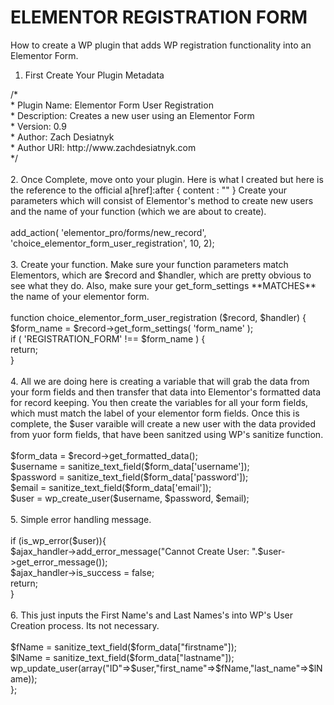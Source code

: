 # ELEMENTOR REGISTRATION FORM
How to create a WP plugin that adds WP registration functionality into an Elementor Form.

1. First Create Your Plugin Metadata <br>

<?php<br> 
/*<br>
 * Plugin Name: Elementor Form User Registration<br>
 * Description: Creates a new user using an Elementor Form<br>
 * Version: 0.9<br>
 * Author: Zach Desiatnyk<br>
 * Author URI: http://www.zachdesiatnyk.com<br>
 */ <br><br>
 
2. Once Complete, move onto your plugin. Here is what I created but here is the reference to the official a[href]:after { content : "" } Create your parameters which will consist of Elementor's method to create new users and the name of your function (which we are about to create). <br><br>

add_action( 'elementor_pro/forms/new_record', 'choice_elementor_form_user_registration', 10, 2);<br><br>

3. Create your function. Make sure your function parameters match Elementors, which are $record and $handler, which are pretty obvious to see what they do. Also, make sure your get_form_settings **MATCHES** the name of your elementor form.<br><br>

function choice_elementor_form_user_registration ($record, $handler) {<br>
    $form_name = $record->get_form_settings( 'form_name' );<br>

    if ( 'REGISTRATION_FORM' !== $form_name ) {<br>
        return;<br>
    }<br><br>
    
4. All we are doing here is creating a variable that will grab the data from your form fields and then transfer that data into Elementor's formatted data for record keeping. You then create the variables for all your form fields, which must match the label of your elementor form fields. Once this is complete, the $user varaible will create a new user with the data provided from yuor form fields, that have been sanitzed using WP's sanitize function.<br><br>

    $form_data = $record->get_formatted_data();<br>
     $username = sanitize_text_field($form_data['username']);<br>
    $password = sanitize_text_field($form_data['password']);<br>
    $email = sanitize_text_field($form_data['email']);<br>
    $user = wp_create_user($username, $password, $email);<br><br>

  5. Simple error handling message.<br><br>
  
    if (is_wp_error($user)){ <br>
        $ajax_handler->add_error_message("Cannot Create User: ".$user->get_error_message());<br>
        $ajax_handler->is_success = false;<br>
        return;<br>
    }<br><br>
    
  6. This just inputs the First Name's and Last Names's into WP's User Creation process. Its not necessary.<br><br>

    $fName = sanitize_text_field($form_data["firstname"]);<br>
    $lName = sanitize_text_field($form_data["lastname"]);<br>
    wp_update_user(array("ID"=>$user,"first_name"=>$fName,"last_name"=>$lName));<br>
};
